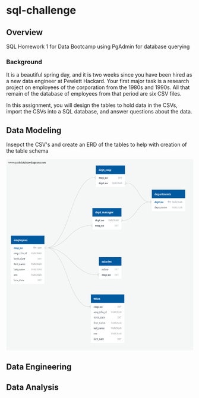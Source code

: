 # sql-challenge

## Overview
SQL Homework 1 for Data Bootcamp using PgAdmin for database querying 

### Background 
It is a beautiful spring day, and it is two weeks since you have been hired as a new data engineer at Pewlett Hackard. Your first major task is a research project on employees of the corporation from the 1980s and 1990s. All that remain of the database of employees from that period are six CSV files.

In this assignment, you will design the tables to hold data in the CSVs, import the CSVs into a SQL database, and answer questions about the data. 

## Data Modeling 
Insepct the CSV's and create an ERD of the tables to help with creation of the table schema

![SQL_homework_ERD](data/ERD.png)


## Data Engineering







## Data Analysis




